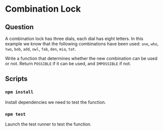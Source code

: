 # Combination Lock

## Question
A combination lock has three dials, each dial has eight letters.
In this example we know that the following combinations have been used:
`one`, `who`, `two`, `bob`, `add`, `owl`, `fab`, `den`, `mia`, `tat`.

Write a function that determines whether the new combination can be used or not.
Return `POSSIBLE` if it can be used, and `IMPOSSIBLE` if not.

## Scripts

### `npm install`

Install dependencies we need to test the function.

### `npm test`

Launch the test runner to test the function.

